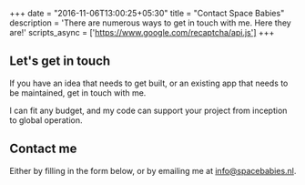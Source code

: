+++
date = "2016-11-06T13:00:25+05:30"
title = "Contact Space Babies"
description = 'There are numerous ways to get in touch with me. Here they are!'
scripts_async = ['https://www.google.com/recaptcha/api.js']
+++

## Let's get in touch

If you have an idea that needs to get built, or an existing app that needs to be maintained, get in touch with me.

I can fit any budget, and my code can support your project from inception to global operation.

## Contact me

Either by filling in the form below, or by emailing me at <a href="mailto:info@spacebabies.nl">info@spacebabies.nl</a>.

